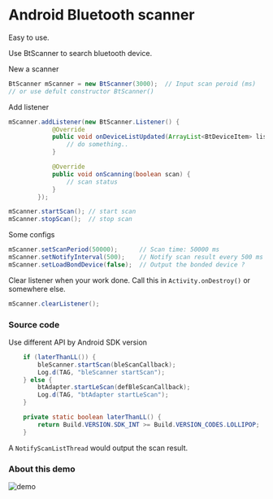 # Android Bluetooth scanner

Easy to use.

Use BtScanner to search bluetooth device.

New a scanner
```java
BtScanner mScanner = new BtScanner(3000);  // Input scan peroid (ms)
// or use defult constructor BtScanner()
```

Add listener
```java
mScanner.addListener(new BtScanner.Listener() {
            @Override
            public void onDeviceListUpdated(ArrayList<BtDeviceItem> list) {
                // do something..
            }

            @Override
            public void onScanning(boolean scan) {
                // scan status
            }
        });

mScanner.startScan(); // start scan
mScanner.stopScan();  // stop scan
```

Some configs
```java
mScanner.setScanPeriod(50000);      // Scan time: 50000 ms
mScanner.setNotifyInterval(500);    // Notify scan result every 500 ms
mScanner.setLoadBondDevice(false);  // Output the bonded device ?
```

Clear listener when your work done. 
Call this in `Activity.onDestroy()` or somewhere else.
```java
mScanner.clearListener();
```

### Source code

Use different API by Android SDK version 
```java
    if (laterThanLL()) {
        bleScanner.startScan(bleScanCallback);
        Log.d(TAG, "bleScanner startScan");
    } else {
        btAdapter.startLeScan(defBleScanCallback);
        Log.d(TAG, "btAdapter startLeScan");
    }

    private static boolean laterThanLL() {
        return Build.VERSION.SDK_INT >= Build.VERSION_CODES.LOLLIPOP;
    }
```

A `NotifyScanListThread` would output the scan result.

### About this demo

![demo](https://raw.githubusercontent.com/RustFisher/BluetoothScanner/master/ref/d1.png)


